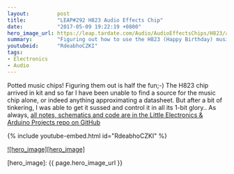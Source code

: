 ```yaml
---
layout:         post
title:          "LEAP#292 H823 Audio Effects Chip"
date:           "2017-05-09 19:22:19 +0800"
hero_image_url: https://leap.tardate.com/Audio/AudioEffectsChips/H823/assets/H823_build.jpg
summary:        "Figuring out how to use the H823 (Happy Birthday) music chip"
youtubeid:      "RdeabhoCZKI"
tags:
- Electronics
- Audio
---
```


Potted music chips! Figuring them out is half the fun;-)
The H823 chip arrived in kit and so far I have been unable to find a source for the music chip alone, or indeed anything approximating a datasheet.
But after a bit of tinkering, I was able to get it sussed and control it in all its 1-bit glory..
As always, [all notes, schematics and code are in the Little Electronics & Arduino Projects repo on GitHub][project]

{% include youtube-embed.html id="RdeabhoCZKI" %}

[![hero_image][hero_image]][project]

[leap]: https://leap.tardate.com
[project]: https://github.com/tardate/LittleArduinoProjects/tree/master/Audio/AudioEffectsChips/H823
[hero_image]: {{ page.hero_image_url }}
